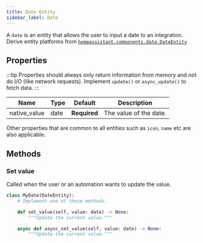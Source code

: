 ```yaml
---
title: Date Entity
sidebar_label: Date
---
```


A `date` is an entity that allows the user to input a date to an integration. Derive entity platforms from [`homeassistant.components.date.DateEntity`](https://github.com/home-assistant/core/blob/dev/homeassistant/components/date/__init__.py)

## Properties

:::tip
Properties should always only return information from memory and not do I/O (like network requests). Implement `update()` or `async_update()` to fetch data.
:::

| Name | Type | Default | Description
| ---- | ---- | ------- | -----------
| native_value | date | **Required** | The value of the date.

Other properties that are common to all entities such as `icon`, `name` etc are also applicable.

## Methods

### Set value

Called when the user or an automation wants to update the value.

```python
class MyDate(DateEntity):
    # Implement one of these methods.

    def set_value(self, value: date) -> None:
        """Update the current value."""

    async def async_set_value(self, value: date) -> None:
        """Update the current value."""

```
